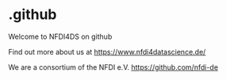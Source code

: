 # .github
Welcome to NFDI4DS on github

Find out more about us at https://www.nfdi4datascience.de/

We are a consortium of the NFDI e.V.
https://github.com/nfdi-de
